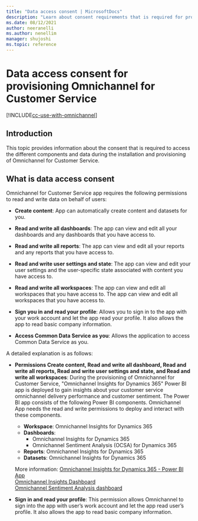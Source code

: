 ```yaml
---
title: "Data access consent | MicrosoftDocs"
description: "Learn about consent requirements that is required for provisioning Omnichannel for Customer Service."
ms.date: 08/12/2021
author: neeranelli
ms.author: nenellim
manager: shujoshi
ms.topic: reference
---
```


# Data access consent for provisioning Omnichannel for Customer Service

[!INCLUDE[cc-use-with-omnichannel](../includes/cc-use-with-omnichannel.md)]

## Introduction

This topic provides information about the consent that is required to access the different components and data during the installation and provisioning of Omnichannel for Customer Service.

## What is data access consent

Omnichannel for Customer Service app requires the following permissions to read and write data on behalf of users:

- **Create content**: App can automatically create content and datasets for you.

- **Read and write all dashboards**: The app can view and edit all your dashboards and any dashboards that you have access to. 

- **Read and write all reports**: The app can view and edit all your reports and any reports that you have access to. 

- **Read and write user settings and state**: The app can view and edit your user settings and the user-specific state associated with content you have access to. 

- **Read and write all workspaces**: The app can view and edit all workspaces that you have access to. The app can view and edit all workspaces that you have access to. 

- **Sign you in and read your profile**: Allows you to sign in to the app with your work account and let the app read your profile. It also allows the app to read basic company information.

- **Access Common Data Service as you**: Allows the application to access Common Data Service as you.

A detailed explanation is as follows:

- **Permissions Create content, Read and write all dashboard, Read and write all reports, Read and write user settings and state, and Read and write all workspaces**: During the provisioning of Omnichannel for Customer Service, "Omnichannel Insights for Dynamics 365" Power BI app is deployed to gain insights about your customer service omnichannel delivery performance and customer sentiment. The Power BI app consists of the following Power BI components. Omnichannel App needs the read and write permissions to deploy and interact with these components.

    - **Workspace**: Omnichannel Insights for Dynamics 365
    - **Dashboards**:
        - Omnichannel Insights for Dynamics 365
        - Omnichannel Sentiment Analysis (OCSA) for Dynamics 365
    - **Reports**: Omnichannel Insights for Dynamics 365
    - **Datasets**: Omnichannel Insights for Dynamics 365
  
    More information:
     [Omnichannel Insights for Dynamics 365 - Power BI App](https://appsource.microsoft.com/product/power-bi/ms_dynmcsfnp.ms_dynamics_cca_da_oc_analytics)  
     [Omnichannel Insights Dashboard](omnichannel-insights-dashboard.md#omnichannel-insights-dashboard)  
     [Omnichannel Sentiment Analysis dashboard](omnichannel-insights-dashboard.md#omnichannelsentiment-analysisdashboard)  

- **Sign in and read your profile**: This permission allows Omnichannel to sign into the app with user’s work account and let the app read user’s profile. It also allows the app to read basic company information.  